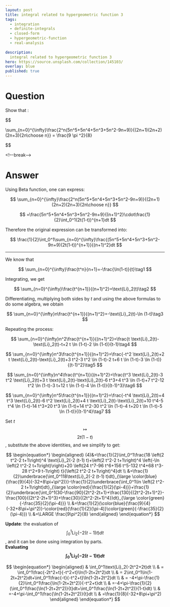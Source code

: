```yaml
---
layout: post
title: integral related to hypergeometric function 3
tags:
  - integration   
  - definite-integrals
  - closed-form
  - hypergeometric-function
  - real-analysis
  
description:  
  integral related to hypergeometric function 3
hero: https://source.unsplash.com/collection/145103/
overlay: blue
published: true
---
```



# Question

Show that :


 $$

\sum_{n=0}^{\infty}\frac{2^n(5n^5+5n^4+5n^3+5n^2-9n+9)}{(2n+1)(2n+2)(2n+3){2n\choose n}} = \frac{9 \pi ^2}{8}

 $$


<!–-break-–>


# Answer

Using Beta function, one can express:  

 $$ 
\sum_{n=0}^{\infty}\frac{2^n(5n^5+5n^4+5n^3+5n^2-9n+9)}{(2n+1)(2n+2)(2n+3){2n\choose n}}
 $$ 
  

 $$ 
=\frac{5n^5+5n^4+5n^3+5n^2-9n+9}{(n+1)^2}\cdot\frac{1}{2}\int_0^1(2t(1-t))^{n+1}dt
 $$ 
  

Therefore the original expression can be transformed into:  
 
 $$ 
\frac{1}{2}\int_0^1\sum_{n=0}^{\infty}\frac{(5n^5+5n^4+5n^3+5n^2-9n+9)(2t(1-t))^{n+1}}{(n+1)^2}dt
 $$ 
  

_____________
We know that  

 $$ 
\sum_{n=0}^{\infty}\frac{t^n}{n+1}=-\frac{\ln(1-t)}{t}\tag1
 $$ 
  
Integrating, we get  

 $$ 
\sum_{n=0}^{\infty}\frac{t^{n+1}}{(n+1)^2}=\text{Li}_2(t)\tag2
 $$ 
  
Differentiating, multiplying both sides by _t_ and using the above formulas to do some algebra, we obtain  

 $$ 
\sum_{n=0}^{\infty}n\frac{t^{n+1}}{(n+1)^2}=-\text{Li}_2(t)-\ln (1-t)\tag3
 $$ 
  
Repeating the process:  

 $$ 
\sum_{n=0}^{\infty}n^2\frac{t^{n+1}}{(n+1)^2}=\frac{t \text{Li}_2(t)-\text{Li}_2(t)-t+2 t \ln (1-t)-2 \ln (1-t)}{t-1}\tag4
 $$ 
  

 $$ 
\sum_{n=0}^{\infty}n^3\frac{t^{n+1}}{(n+1)^2}=\frac{-t^2 \text{Li}_2(t)+2 t \text{Li}_2(t)-\text{Li}_2(t)+3 t^2-3 t^2 \ln (1-t)-2 t+6 t \ln (1-t)-3 \ln (1-t)}{(t-1)^2}\tag5
 $$ 
  

 $$ 
\sum_{n=0}^{\infty}n^4\frac{t^{n+1}}{(n+1)^2}=\frac{t^3 \text{Li}_2(t)-3 t^2 \text{Li}_2(t)+3 t \text{Li}_2(t)-\text{Li}_2(t)-6 t^3+4 t^3 \ln (1-t)+7 t^2-12 t^2 \ln (1-t)-3 t+12 t \ln (1-t)-4 \ln (1-t)}{(t-1)^3}\tag6
 $$ 
  

 $$ 
\sum_{n=0}^{\infty}n^5\frac{t^{n+1}}{(n+1)^2}=\frac{-t^4 \text{Li}_2(t)+4 t^3 \text{Li}_2(t)-6 t^2 \text{Li}_2(t)+4 t \text{Li}_2(t)-\text{Li}_2(t)+10 t^4-5 t^4 \ln (1-t)-14 t^3+20 t^3 \ln (1-t)+14 t^2-30 t^2 \ln (1-t)-4 t+20 t \ln (1-t)-5 \ln (1-t)}{(t-1)^4}\tag7
 $$ 
  
Set _t_ $$\mapsto$$ $$2t(1-t)$$, substitute the above identities, and we simplify to get: 
 
$$
\begin{equation*}
\begin{aligned}
(4)&=\frac{1}{2}\int_0^1\frac{18 \left(2 t^2-2 t+1\right)^4 \text{Li}_2(-2 (t-1) t)+\left(2 t^2-2 t+1\right)^4 \left(-\ln \left(2 t^2-2 t+1\right)\right)+20 \left(24 t^7-96 t^6+156 t^5-132 t^4+68 t^3-28 t^2+9 t-1\right) t}{\left(2 t^2-2 t+1\right)^4}dt \\
&=\frac{1}{2}\underbrace{\int_0^118\text{Li}_2(-2 (t-1) t)dt}_{\large \color{blue}{\frac{9}{4}(-32+8\pi+\pi^2)}}-\frac{1}{2}\underbrace{\int_0^1\ln \left(2 t^2-2 t+1\right)dt}_{\large \color{red}{\frac{1}{2}(\pi-4)}}+\frac{1}{2}\underbrace{\int_0^1(30-\frac{90}{2t^2-2t+1}+\frac{130}{(2t^2-2t+1)^2}-\frac{100}{(2t^2-2t+1)^3}+\frac{30}{(2t^2-2t+1)^4})dt}_{\large \color{green}{-\frac{35}{2}(\pi-4)}} \\
&=\frac{1}{2}(\color{blue}{\frac{9}{4}(-32+8\pi+\pi^2)}-\color{red}{\frac{1}{2}(\pi-4)}\color{green}{-\frac{35}{2}(\pi-4)}) \\
&=\LARGE \frac{9\pi^2}{8}
\end{aligned}
\end{equation*} 
$$    

**Update**: the evaluation of $$\int_0^1\text{Li}_2(-2 (t-1) t)dt$$, and it can be done using integration by parts.  
  **Evaluating $$\int_0^1\text{Li}_2(-2 (t-1) t)dt$$**

  $$
\begin{equation*}
\begin{aligned}
& \int_0^1\text{Li}_2(-2t^2+2t)dt \\
& = \int_0^1\frac{-2t^2+t}{-t^2+t}\ln(1-2t+2t^2)dt \\
& = 2\int_0^1\ln(1-2t+2t^2)dt+\int_0^1\frac{-t}{-t^2+t}\ln(1-2t+2t^2)dt \\
& = -4+\pi-\frac{1}{2}\int_0^1\frac{\ln(1-2t+2t^2)}{-t^2+t}dt \\
& =-4+\pi-\frac{1}{2}(\int_0^1\frac{\ln(1-2t+2t^2)}{t}dt+\int_0^1\frac{\ln(1-2t+2t^2)}{1-t}dt) \\
& =-4+\pi-\int_0^1\frac{\ln(1-2t+2t^2)}{t}dt \\
& =\frac{1}{8}(-32+8\pi+\pi^2)
\end{aligned}
\end{equation*}
$$